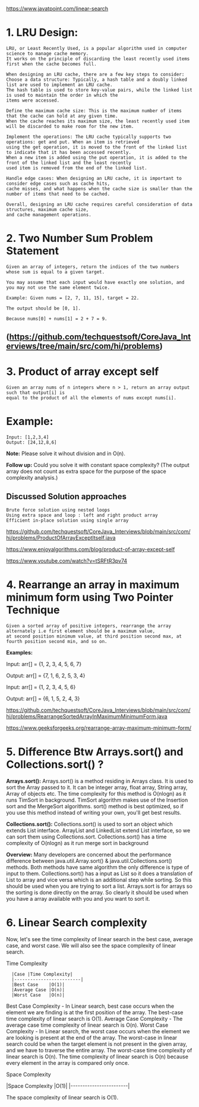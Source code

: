 https://www.javatpoint.com/linear-search

# 1. LRU Design:

	LRU, or Least Recently Used, is a popular algorithm used in computer science to manage cache memory. 
	It works on the principle of discarding the least recently used items first when the cache becomes full.

	When designing an LRU cache, there are a few key steps to consider:
	Choose a data structure: Typically, a hash table and a doubly linked list are used to implement an LRU cache. 
    The hash table is used to store key-value pairs, while the linked list is used to maintain the order in which the 
    items were accessed.
	
	Define the maximum cache size: This is the maximum number of items that the cache can hold at any given time. 
    When the cache reaches its maximum size, the least recently used item will be discarded to make room for the new item.
	
	Implement the operations: The LRU cache typically supports two operations: get and put. When an item is retrieved 
    using the get operation, it is moved to the front of the linked list to indicate that it has been accessed recently. 
    When a new item is added using the put operation, it is added to the front of the linked list and the least recently 
    used item is removed from the end of the linked list.
	
	Handle edge cases: When designing an LRU cache, it is important to consider edge cases such as cache hits, 
    cache misses, and what happens when the cache size is smaller than the number of items that need to be cached.

	Overall, designing an LRU cache requires careful consideration of data structures, maximum cache size, 
    and cache management operations.


# 2. Two Number Sum Problem Statement

	Given an array of integers, return the indices of the two numbers whose sum is equal to a given target.

	You may assume that each input would have exactly one solution, and you may not use the same element twice.
	
	Example: Given nums = [2, 7, 11, 15], target = 22.
	
	The output should be [0, 1]. 
	
	Because nums[0] + nums[1] = 2 + 7 = 9.

## (https://github.com/techquestsoft/CoreJava_Interviews/tree/main/src/com/hi/problems)

# 3. Product of array except self
    Given an array nums of n integers where n > 1, return an array output such that output[i] is 
    equal to the product of all the elements of nums except nums[i].

# Example:
	Input: [1,2,3,4]
	Output: [24,12,8,6]

**Note:** Please solve it wihout division and in O(n).

**Follow up:**
    Could you solve it with constant space complexity? (The output array 
    does not count as extra space for the purpose of the space complexity analysis.)

## Discussed Solution approaches
	Brute force solution using nested loops
	Using extra space and loop : left and right product array
	Efficient in-place solution using single array

https://github.com/techquestsoft/CoreJava_Interviews/blob/main/src/com/hi/problems/ProductOfArrayExceptItself.java

https://www.enjoyalgorithms.com/blog/product-of-array-except-self

https://www.youtube.com/watch?v=tSRFtR3pv74

# 4. Rearrange an array in maximum minimum form using Two Pointer Technique
    Given a sorted array of positive integers, rearrange the array alternately i.e first element should be a maximum value, 
    at second position minimum value, at third position second max, at fourth position second min, and so on. 
**Examples:**

Input: arr[] = {1, 2, 3, 4, 5, 6, 7} 

Output: arr[] = {7, 1, 6, 2, 5, 3, 4}

Input: arr[] = {1, 2, 3, 4, 5, 6}

Output: arr[] = {6, 1, 5, 2, 4, 3} 

https://github.com/techquestsoft/CoreJava_Interviews/blob/main/src/com/hi/problems/RearrangeSortedArrayInMaximumMinimumForm.java

https://www.geeksforgeeks.org/rearrange-array-maximum-minimum-form/

# 5. Difference Btw Arrays.sort() and Collections.sort() ?
**Arrays.sort():**
Arrays.sort() is a method residing in Arrays class. It is used to sort the Array passed to it. It can be integer array, float array, String array, Array of objects etc.
The time complexity for this method is O(nlogn) as it runs TimSort in background. TimSort algorithm makes use of the Insertion sort and the MergeSort algorithms.
sort() method is best optimized, so if you use this method instead of writing your own, you'll get best results.

**Collections.sort():**
Collections.sort() is used to sort an object which extends List interface. ArrayList and LinkedList extend List interface, so we can sort them using Collections.sort.
Collections.sort() has a time complexity of O(nlogn) as it run merge sort in background

**Overview:**
Many developers are concerned about the performance difference between java.util.Array.sort() & java.util.Collections.sort() methods. Both methods have same algorithm the only difference is type of input to them.
Collections.sort() has a input as List so it does a translation of List to array and vice versa which is an additional step while sorting. So this should be used when you are trying to sort a list.
Arrays.sort is for arrays so the sorting is done directly on the array. So clearly it should be used when you have a array available with you and you want to sort it.

# 6. Linear Search complexity
Now, let's see the time complexity of linear search in the best case, average case, and worst case. We will also see the space complexity of linear search.

Time Complexity

      |Case	|Time Complexity|
      |-------------------------|
      |Best Case	|O(1)|
      |Average Case	|O(n)|
      |Worst Case	|O(n)|

Best Case Complexity - In Linear search, best case occurs when the element we are finding is at the first position of the array. The best-case time complexity of linear search is O(1).
      Average Case Complexity - The average case time complexity of linear search is O(n).
      Worst Case Complexity - In Linear search, the worst case occurs when the element we are looking is present at the end of the array. The worst-case in linear search could be when the target element is not present in the given array, and we have to traverse the entire array. The worst-case time complexity of linear search is O(n).
      The time complexity of linear search is O(n) because every element in the array is compared only once.

Space Complexity

   |Space Complexity	|O(1)|
   |------------------------|

   The space complexity of linear search is O(1).